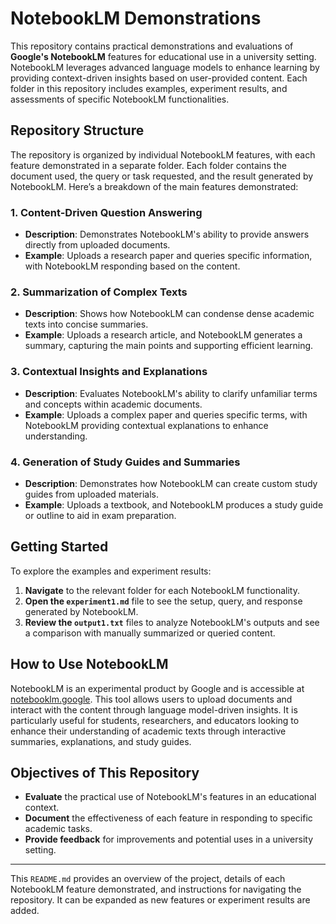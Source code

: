 # NotebookLM Demonstrations

This repository contains practical demonstrations and evaluations of **Google's NotebookLM** features for educational use in a university setting. NotebookLM leverages advanced language models to enhance learning by providing context-driven insights based on user-provided content. Each folder in this repository includes examples, experiment results, and assessments of specific NotebookLM functionalities.

## Repository Structure

The repository is organized by individual NotebookLM features, with each feature demonstrated in a separate folder. Each folder contains the document used, the query or task requested, and the result generated by NotebookLM. Here’s a breakdown of the main features demonstrated:

### 1. Content-Driven Question Answering
   - **Description**: Demonstrates NotebookLM's ability to provide answers directly from uploaded documents.
   - **Example**: Uploads a research paper and queries specific information, with NotebookLM responding based on the content.

### 2. Summarization of Complex Texts
   - **Description**: Shows how NotebookLM can condense dense academic texts into concise summaries.
   - **Example**: Uploads a research article, and NotebookLM generates a summary, capturing the main points and supporting efficient learning.

### 3. Contextual Insights and Explanations
   - **Description**: Evaluates NotebookLM's ability to clarify unfamiliar terms and concepts within academic documents.
   - **Example**: Uploads a complex paper and queries specific terms, with NotebookLM providing contextual explanations to enhance understanding.

### 4. Generation of Study Guides and Summaries
   - **Description**: Demonstrates how NotebookLM can create custom study guides from uploaded materials.
   - **Example**: Uploads a textbook, and NotebookLM produces a study guide or outline to aid in exam preparation.

## Getting Started

To explore the examples and experiment results:

1. **Navigate** to the relevant folder for each NotebookLM functionality.
2. **Open the `experiment1.md`** file to see the setup, query, and response generated by NotebookLM.
3. **Review the `output1.txt`** files to analyze NotebookLM's outputs and see a comparison with manually summarized or queried content.

## How to Use NotebookLM

NotebookLM is an experimental product by Google and is accessible at [notebooklm.google](https://notebooklm.google/). This tool allows users to upload documents and interact with the content through language model-driven insights. It is particularly useful for students, researchers, and educators looking to enhance their understanding of academic texts through interactive summaries, explanations, and study guides.

## Objectives of This Repository

- **Evaluate** the practical use of NotebookLM's features in an educational context.
- **Document** the effectiveness of each feature in responding to specific academic tasks.
- **Provide feedback** for improvements and potential uses in a university setting.

---

This `README.md` provides an overview of the project, details of each NotebookLM feature demonstrated, and instructions for navigating the repository. It can be expanded as new features or experiment results are added.
